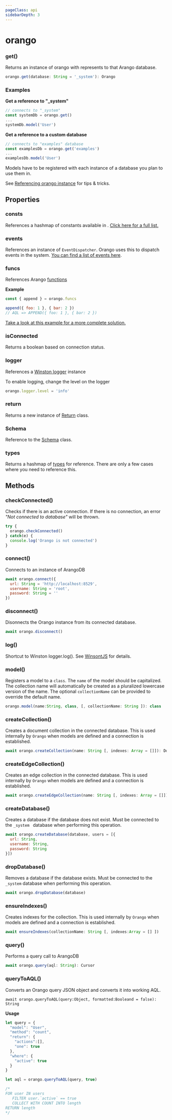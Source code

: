 ```yaml
---
pageClass: api
sidebarDepth: 3
---
```


# orango

### get()

Returns an instance of orango with represents to that Arango database.

``` js
orango.get(database: String = '_system'): Orango
```

### Examples

**Get a reference to "_system"**

```js
// connects to "_system"
const systemDb = orango.get()
...
systemDb.model('User')
```

**Get a reference to a custom database**
```js
// connects to "examples" database
const examplesDb = orango.get('examples') 
...
examplesDb.model('User')
```

<o-tip type="note">Models have to be registered with each instance of a database you plan to use them in.</o-tip>

See [Referencing orango instance](/guide/best-practices.md#referencing-orango-instance) for tips & tricks.

## Properties

<!-- ### connection

References the connection instance used to connect to ArangoDB [Connection](./connection.md)

``` js
orango.connection: Connection
``` -->

### consts

References a hashmap of constants available in <o-orango />. [Click here for a full list.](./consts.md)

### events

References an instance of `EventDispatcher`. Orango uses this to dispatch events in the system. [You can find a list of events here](./consts.md#events).

### funcs

References Arango [functions](https://docs.arangodb.com/devel/AQL/Functions/)

**Example**

```js
const { append } = orango.funcs

append({ foo: 1 }, { bar: 2 })
// AQL => APPEND({ foo: 1 }, { bar: 2 })
```

[Take a look at this example for a more complete solution.](https://github.com/orangojs/orango-examples/blob/master/snippets/functions.js)

### isConnected

Returns a boolean based on connection status.

### logger

References a [Winston logger](https://github.com/winstonjs/winston) instance

To enable logging, change the level on the logger

```js
orango.logger.level = 'info'
```

### return

Returns a new instance of [Return](return.md) class.

### Schema

Reference to the [Schema](schema.md) class.

### types

Returns a hashmap of [types](types.md) for reference. There are only a few cases where you need to reference this.

## Methods

### checkConnected()

Checks if there is an active connection. If there is no connection, an error *"Not connected to database"* will be thrown.

```js
try {
  orango.checkConnected()
} catch(e) {
  console.log('Orango is not connected')
}
```

### connect() <Badge text="async"/>

Connects to an instance of ArangoDB

``` js
await orango.connect({
  url: String = 'http://localhost:8529', 
  username: String = 'root',
  password: String = ''
})
```

### disconnect()  <Badge text="async"/>

Disonnects the Orango instance from its connected database.

```js
await orango.disconnect()
```

### log()

Shortcut to Winston logger.log(). See [WinsontJS](https://github.com/winstonjs/winston#readme) for details.

<!-- ### schema()

Returns an instance of [Schema](./schema.md)

``` js
orango.schema(json: Object, options: Object = {
  strict: Boolean = true,
  type: String,
  indexes: Array = [
    {
        type: String,
        fields: [ String ]
    },
    ...
  ],
}): OrangoSchema
``` 

#### options

##### strict: Boolean (default = true)

When `strict` is `true`, the schema will strip any unknown properties during validation. When it is `false` no checks or validations are performed against unknown properties.

##### type: String

If `type` is `edge`, the model will generate a edge collection when defined

##### indexes: []

Defines the indexes that will be created in the collection
-->

### model()

Registers a model to a `class`. The `name` of the model should be capitalized. The collection name will automatically be created as a pluralized lowercase version of the name. The optional `collectionName` can be provided to override the default name.

``` js
orango.model(name:String, class, [, collectionName: String ]): class
```

### createCollection() <Badge text="async"/>

Creates a document collection in the connected database. This is used internally by `Orango` when models are defined and a connection is established.

``` js
await orango.createCollection(name: String [, indexes: Array = []]): DocumentCollection
```

### createEdgeCollection() <Badge text="async"/>

Creates an edge collection in the connected database.
This is used internally by `Orango` when models are defined and a connection is established.

``` js
await orango.createEdgeCollection(name: String [, indexes: Array = []]): EdgeCollection
```

### createDatabase() <Badge text="async" />

Creates a database if the database does not exist. Must be connected to the `_system ` database when performing this operation.

```js
await orango.createDatabase(database, users = [{ 
  url: String,
  username: String,
  password: String
}])
```

### dropDatabase() <Badge text="async" />

Removes a database if the database exists. Must be connected to the `_system` database when performing this operation.

```js
await orango.dropDatabase(database)
```

### ensureIndexes() <Badge text="async" />

Creates indexes for the collection.
This is used internally by `Orango` when models are defined and a connection is established.

``` js
await ensureIndexes(collectionName: String [, indexes:Array = [] ])
```

### query() <Badge text="async" />

Performs a query call to ArangoDB

```js
await orango.query(aql: String): Cursor
```

### queryToAQL() <Badge text="async" />

Converts an Orango query JSON object and converts it into working AQL.

```JS
await orango.queryToAQL(query:Object, formatted:Booleand = false): String
```

**Usage**

```js
let query = {
  "model": "User",
  "method": "count", 
  "return": {
    "actions":[],
    "one": true
  },
  "where": {
    "active": true
  }
}

let aql = orango.queryToAQL(query, true)

/*
FOR user IN users
   FILTER user.`active` == true
   COLLECT WITH COUNT INTO length
RETURN length
*/
```